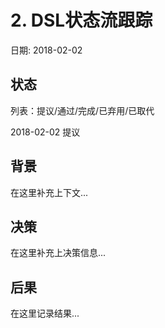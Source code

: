 # 2. DSL状态流跟踪

日期: 2018-02-02

## 状态

列表：提议/通过/完成/已弃用/已取代

2018-02-02 提议

## 背景

在这里补充上下文...

## 决策

在这里补充上决策信息...

## 后果

在这里记录结果...
